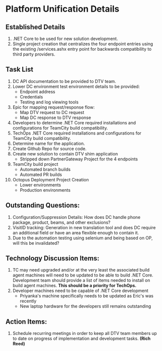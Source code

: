 # Platform Unification Details

## Established Details
1. .NET Core to be used for new solution development.
2. Single project creation that centralizes the four endpoint entries using the existing /services.ashx entry point for backwards compatibility to third party providers.

## Task List
1. DC API documentation to be provided to DTV team.
2. Lower DC environment test environment details to be provided:
	- Endpoint address
	- Credentials
	- Testing and log viewing tools
3. Epic for mapping request/response flow:
	- Map DTV request to DC request
	- Map DC response to DTV response
4. Developers to determine .NET Core required installations and configurations for TeamCity build compatibility.
5. TechOps .NET Core required installations and configurations for TeamCity build compatibility.
6. Determine name for the application.
7. Create Github Repo for source code. 
8. Create new solution to contain DTV shim application
	- Stripped down PartnerGateway Project for the 4 endpoints
9. TeamCity build project
	- Automated branch builds
	- Automated PR builds
10. Octopus Deployment Project Creation
	- Lower environments
	- Production environments
	
## Outstanding Questions:	
1. Configuration/Suppression Details: How does DC handle phone package, product, beams, and other exclusions?
2. VisitID tracking: Generation in new translation tool and does DC require an additional field or have an area flexible enough to contain it.
3. Due to the automation testing using selenium and being based on OP, will this be invalidated?
	
## Technology Discussion Items:
1. TC may need upgraded and/or at the very least the associated build agent machines will need to be updated to be able to build .NET Core. Development team should provide a list of items needed to install on build agent machines. **This should be a priority for TechOps.**
2. Developer machines need to be capable of .NET Core development
	- Priyanka's machine specifically needs to be updated as Eric's was recently
	- New laptop hardware for the developers still remains outstanding

## Action Items:
1. Schedule recurring meetings in order to keep all DTV team members up to date on progress of implementation and development tasks. **(Rich Reed)**
